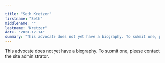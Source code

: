 ```yaml
---

title: "Seth Kretzer"
firstname: "Seth"
middlename: ""
lastname: "Kretzer"
date: "2020-12-14"
summary: "This advocate does not yet have a biography. To submit one, please contact the site administrator."
---
```

This advocate does not yet have a biography. To submit one, please contact the site administrator.

